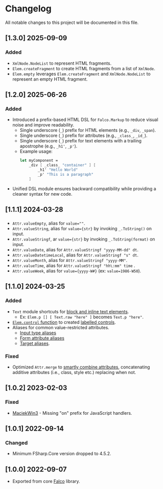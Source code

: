 # Changelog

All notable changes to this project will be documented in this file.

## [1.3.0] 2025-09-09

### Added

- `XmlNode.NodeList` to represent HTML fragments.
- `Elem.createFragment` to create HTML fragments from a list of `XmlNode`.
- `Elem.empty` leverages `Elem.createFragment` and `XmlNode.NodeList` to represent an empty HTML fragment.

## [1.2.0] 2025-06-26

### Added

- Introduced a prefix-based HTML DSL for `Falco.Markup` to reduce visual noise and improve readability.
    - Single underscore (`_`) prefix for HTML elements (e.g., `_div`, `_span`).
    - Single underscore (`_`) prefix for attributes (e.g., `_class_`, `_id_`).
    - Single underscore (`_`) prefix for text elements with a trailing apostrophe (e.g., `_h1'`, `_p'`).
    - Example usage:
      ```fsharp
      let myComponent =
          _div [ _class_ "container" ] [
              _h1' "Hello World"
              _p' "This is a paragraph"
          ]
      ```
- Unified DSL module ensures backward compatibility while providing a cleaner syntax for new code.


## [1.1.1] 2024-03-28

###

- `Attr.valueEmpty`, alias for `value=""`.
- `Attr.valueString`, alias for `value={str}` by invoking `_.ToString()` on input.
- `Attr.valueStringf`, ar `value={str}` by invoking `_.ToString(format)` on input.
- `Attr.valueDate`, alias for `Attr.valueStringf "yyyy-MM-dd" dt`.
- `Attr.valueDatetimeLocal`, alias for `Attr.valueStringf "s" dt`.
- `Attr.valueMonth`, alias for `Attr.valueStringf "yyyy-MM"`.
- `Attr.valueTime`, alias for `Attr.valueStringf "hh\:mm" time` .
- `Attr.valueWeek`, alias for `value={yyyy-W#}` (ex: `value=1986-W50`).

## [1.1.0] 2024-03-25

### Added

- `Text` module shortcuts for [block and inline text elements](https://github.com/pimbrouwers/Falco.Markup/commit/698dc18c0cff68963d940acad6f3ef6236408aa3).
    - Ex: `Elem.p [] [ Text.raw "here" ]` becomes `Text.p "here"`.
- [`Elem.control` function](https://github.com/pimbrouwers/Falco.Markup/commit/d37781f00b8a03e81d6d91f2b5d3de8d3ea3b06b#diff-818bc527331da89889c0b1327a3ab4246c46da1765f3316c3d7524e25d9e47f1R367) to created [labelled controls](https://developer.mozilla.org/en-US/docs/Web/HTML/Element/label).
- Aliases for common value-restricted attributes.
    - [Input type aliases](https://github.com/pimbrouwers/Falco.Markup/commit/c178c2b32b21945c64efb6fbfbcb4063249c5926#diff-77db9ea3c76df965322b32745ae581fa169b279d8ee42f882e76787c1e9a4e44R443)
    - [Form attribute aliases](https://github.com/pimbrouwers/Falco.Markup/commit/9f8a50623b1b7004f8ced3357b1656048be053d5)
    - [Target aliases](https://github.com/pimbrouwers/Falco.Markup/commit/118e8fd47d6418143ef76b904413634976f76448#diff-77db9ea3c76df965322b32745ae581fa169b279d8ee42f882e76787c1e9a4e44R443).

### Fixed

- Optimized `Attr.merge` to [smartly combine attributes](https://github.com/pimbrouwers/Falco.Markup/commit/c178c2b32b21945c64efb6fbfbcb4063249c5926), concatenating additive attributes (i.e., class, style etc.) replacing when not.

## [1.0.2] 2023-02-03

### Fixed

- [MaciekWin3](https://github.com/pimbrouwers/Falco.Markup/pull/4) - Missing "on" prefix for JavaScript handlers.

## [1.0.1] 2022-09-14

### Changed

- Minimum FSharp.Core version dropped to 4.5.2.

## [1.0.0] 2022-09-07

- Exported from core [Falco](https://github.com/pimbrouwers/Falco) library.
